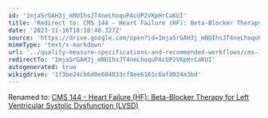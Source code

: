 ```yaml
---
id: '1mjaSrGAH3j_mNUIhsJT4neLhoquPAcUP2VKpHrCaKUI'
title: 'Redirect to: CMS 144 - Heart Failure (HF): Beta-Blocker Therapy for Left Ventricular Systolic Dysfunction (LVSD)'
date: '2023-11-16T18:10:40.327Z'
source: 'https://drive.google.com/open?id=1mjaSrGAH3j_mNUIhsJT4neLhoquPAcUP2VKpHrCaKUI'
mimeType: 'text/x-markdown'
url: '../quality-measure-specifications-and-recommended-workflows/cms-144-heart-failure-hf-beta-blocker-therapy-for-left-ventricular-systolic-dysfunction-lvsd.md'
redirectTo: '1mjaSrGAH3j_mNUIhsJT4neLhoquPAcUP2VKpHrCaKUI'
autogenerated: true
wikigdrive: '1f3be24cb6d0e684833cf8ee6161c6af8024a3bd'
---
```

Renamed to: [CMS 144 - Heart Failure (HF): Beta-Blocker Therapy for Left Ventricular Systolic Dysfunction (LVSD)](../quality-measure-specifications-and-recommended-workflows/cms-144-heart-failure-hf-beta-blocker-therapy-for-left-ventricular-systolic-dysfunction-lvsd.md)
